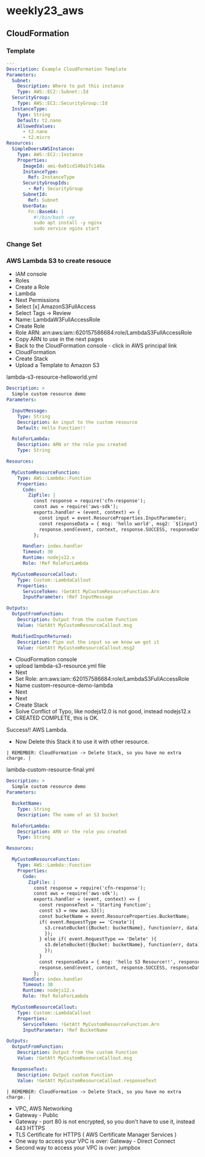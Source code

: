# weekly23_aws

## CloudFormation

### Template

```yml
---
Description: Example CloudFormation Template
Parameters:
  Subnet:
    Description: Where to put this instance
    Type: AWS::EC2::Subnet::Id
  SecurityGroup:
    Type: AWS::EC2::SecurityGroup::Id
  InstanceType:
    Type: String
    Default: t2.nano
    AllowedValues:
      - t2.nano
      - t2.micro
Resources:
  SimpleDoersAWSInstance:
    Type: AWS::EC2::Instance
    Properties:
      ImageId: ami-0a91cd140a1fc148a
      InstanceType:
        Ref: InstanceType 
      SecurityGroupIds:
        - Ref: SecurityGroup 
      SubnetId:
        Ref: Subnet
      UserData:
        Fn::Base64: |
          #!/bin/bash -xe
          sudo apt install -y nginx
          sudo service nginx start
```

### Change Set

### AWS Lambda S3 to create resouce

- IAM console
- Roles
- Create a Role
- Lambda
- Next Permissions
- Select [x] AmazonS3FullAccess
- Select Tags -> Review
- Name: LambdaW3FullAccessRole
- Create Role
- Role ARN: arn:aws:iam::620157586684:role/LambdaS3FullAccessRole
- Copy ARN to use in the next pages
- Back to the CloudFormation console - click in AWS principal link
- CloudFormation
- Create Stack
- Upload a Template to Amazon S3

lambda-s3-resource-helloworld.yml
```yml
Description: >
  Simple custom resource demo
Parameters:

  InputMessage:
    Type: String
    Description: An input to the custom resource
    Default: Hello Function!!

  RoleForLambda:
    Description: ARN or the role you created
    Type: String

Resources:

  MyCustomResourceFunction:
    Type: AWS::Lambda::Function
    Properties:
      Code:
        ZipFile: |
          const response = require('cfn-response');
          const aws = require('aws-sdk');
          exports.handler = (event, context) => {
            const input = event.ResourceProperties.InputParameter;
            const responseData = { msg: 'hello world', msg2: `${input} --received from caller`};
            response.send(event, context, response.SUCCESS, responseData);
          };

      Handler: index.handler
      Timeout: 30
      Runtime: nodejs12.x
      Role: !Ref RoleForLambda

  MyCustomResourceCallout:
    Type: Custom::LambdaCallout
    Properties:
      ServiceToken: !GetAtt MyCustomResourceFunction.Arn
      InputParameter: !Ref InputMessage

Outputs:
  OutputFromFunction:
    Description: Output from the custom Function
    Value: !GetAtt MyCustomResourceCallout.msg

  ModifiedInputReturned:
    Description: Pipe out the input so we know we got it
    Value: !GetAtt MyCustomResourceCallout.msg2
```

- CloudFormation console
- upload lambda-s3-resource.yml file
- Next
- Set Role: arn:aws:iam::620157586684:role/LambdaS3FullAccessRole
- Name custom-resource-demo-lambda
- Next
- Next
- Create Stack
- Solve Conflict of Typo, like nodejs12.0 is not good, instead nodejs12.x
- CREATED COMPLETE, this is OK.

Success!! AWS Lambda.

- Now Delete this Stack it to use it with other resource.

```
| REMEMBER: CloudFormation -> Delete Stack, so you have no extra charge. |
```

lambda-custom-resource-final.yml
```yml
Description: >
  Simple custom resource demo
Parameters:

  BucketName:
    Type: String
    Description: The name of an S3 bucket

  RoleForLambda:
    Description: ARN or the role you created
    Type: String

Resources:

  MyCustomResourceFunction:
    Type: AWS::Lambda::Function
    Properties:
      Code:
        ZipFile: |
          const response = require('cfn-response');
          const aws = require('aws-sdk');
          exports.handler = (event, context) => {
            const responseText = 'Starting Function';
            const s3 = new aws.S3();
            const bucketName = event.ResourceProperties.BucketName;
            if( event.RequestType == 'Create'){
              s3.createBucket({Bucket: bucketName}, function(err, data){
              });
            } else if( event.RequestType == 'Delete' ){
              s3.deleteBucket({Bucket: bucketName}, function(err, data){
              });
            }
            const responseData = { msg: 'hello S3 Resource!!', responseText: responseText };
            response.send(event, context, response.SUCCESS, responseData);
          };
      Handler: index.handler
      Timeout: 30
      Runtime: nodejs12.x
      Role: !Ref RoleForLambda

  MyCustomResourceCallout:
    Type: Custom::LambdaCallout
    Properties:
      ServiceToken: !GetAtt MyCustomResourceFunction.Arn
      InputParameter: !Ref BucketName

Outputs:
  OutputFromFunction:
    Description: Output from the custom Function
    Value: !GetAtt MyCustomResourceCallout.msg

  ResponseText:
    Description: Output custom Function
    Value: !GetAtt MyCustomResourceCallout.responseText
```

```
| REMEMBER: CloudFormation -> Delete Stack, so you have no extra charge. |
```

- VPC, AWS Networking
- Gateway - Public
- Gateway - port 80 is not encrypted, so you don't have to use it, instead 443 HTTPS
- TLS Certificate for HTTPS ( AWS Certificate Manager Services )
- One way to access your VPC is over: Gateway - Direct Connect
- Second way to access your VPC is over: jumpbox


